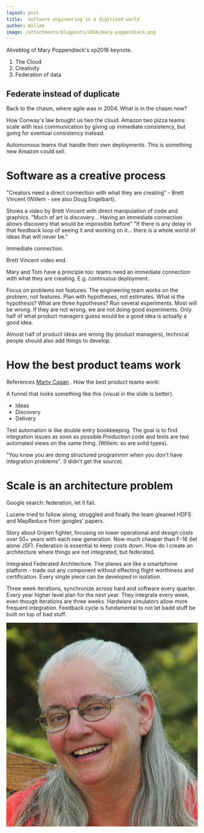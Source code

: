 ```yaml
---
layout: post
title:  Software engineering in a digitized world
author: Willem
image: /attachments/blogposts/2016/mary-poppendieck.png
---
```


Aliveblog of Mary Poppendieck's xp2016 keynote.


1. The Cloud
2. Creativity
3. Federation of data

## Federate instead of duplicate

Back to the chasm, where agile was in 2004. What is in the chasm now?

How Conway's law brought us two the cloud. Amazon two pizza teams: scale with less communication by giving up immediate consistency, but going for eventual consistency instead.

Automomous teams that handle their own deployments. This is something new Amazon could sell.

# Software as a creative process

"Creators need a direct connection with what they are creating" - Brett Vincent (Willem - see also Doug Engelbart).

Shows a video by Brett Vincent with direct manipulation of code and graphics. "Much of art is discovery... Having an immediate connection allows discovery that would be impossible before" "If there is any delay in that feedback loop of seeing it and working on it... there is a whole world of ideas that will never be."

Immediate connection.

Brett Vincent video end.

Mary and Tom have a principle too: teams need an immediate connection with what they are creating. E.g. continuous deployment.

Focus on problems not features. The engineering team works on the problem, not features. Plan with hypotheses, not estimates. What is the hypothesis? What are three hypotheses? Run several experiments. Most will be wrong. If they are not wrong, we are not doing good experiments. Only half of what product managers guess would be a good idea is actually a good idea.

Almost half of product ideas are wrong (by product managers), technical people should also add things to develop.

# How the best product teams work

References [Marty Cagan](http://www.svpg.com/developer-powered-innovation) . How the best product teams work:

A funnel that looks something like this (visual in the slide is better).

* Ideas
* Discovery
* Delivery

Test automation is like double entry bookkeeping. The goal is to find integration issues as soon as possible.Production code and tests are two automated views on the same thing. (Willem: so are solid types).

"You know you are doing structured programmin when you don't have integration problems". (I didn't get the source).

# Scale is an architecture problem

Google search: federation, let it fail.

Lucene tried to follow along, struggled and finally the team gleaned HDFS and MapReduce from googles' papers.

Story about Gripen fighter, focusing on lower operational and design costs over 50+ years with each new generation. Now much cheaper than F-16 (let alone JSF). Federation is essential to keep costs down. How do I create an architecture where things are not integrated, but federated.

Integrated Federated Architecture. The planes are like a smartphone platform - trade out any component without effecting flight worthiness and certification. Every single piece can be developed in isolation.

Three week iterations, synchronize across hard and software every quarter. Every year higher level plan for the next year. They integrate every week, even though iterations are three weeks. Hardware simulators allow more frequent integration. Feedback cycle is fundamental to not let badd stuff be built on top of bad stuff.

![Mary Poppendieck portrait](/attachments/blogposts/2016/mary-poppendieck.png)
